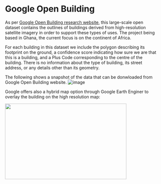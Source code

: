 # Google Open Building 

As per [Google Open Building research website](https://sites.research.google/open-buildings/), this large-scale open dataset contains the outlines of buildings 
derived from high-resolution satellite imagery in order to support these types of uses. The project being based in Ghana, the current focus is on the continent of Africa.  

For each building in this dataset we include the polygon describing its footprint on the ground, a confidence score indicating how sure we are that this is a building, 
and a Plus Code corresponding to the centre of the building. There is no information about the type of building, its street address, or any details other than its geometry.

The following shows a snapshot of the data that can be donwloaded from Google Open Building website.
![image](https://user-images.githubusercontent.com/34656794/164737827-42ae80bc-8c6e-4c9e-9c3c-c66fa021549d.png)  
  
   
Google offers also a hybrid map option through Google Earth Enginer to overlay the building on the high resolution map:  

<img src="https://user-images.githubusercontent.com/34656794/164739572-576e179f-16d9-4c4a-a5f5-8e72ee2fff95.png" width="400" height="250"/>  

